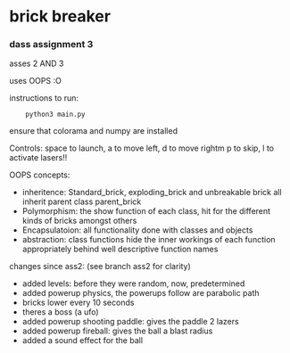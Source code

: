 # brick breaker
### dass assignment 3
asses 2 AND 3

uses OOPS :O

instructions to run:

```python3
    python3 main.py
```

ensure that colorama and numpy are installed


Controls: space to launch, a to move left, d to move rightm p to skip, l to activate lasers!!

OOPS concepts:

- inheritence: Standard_brick, exploding_brick and unbreakable brick all inherit parent class parent_brick
- Polymorphism: the show function of each class, hit for the different kinds of bricks amongst others
- Encapsulatoion: all functionality done with classes and objects
- abstraction: class functions hide the inner workings of each function appropriately behind well descriptive function names

changes since ass2: (see branch ass2 for clarity)
- added levels: before they were random, now, predetermined
- added powerup physics, the powerups follow are parabolic path
- bricks lower every 10 seconds
- theres a boss (a ufo)
- added powerup shooting paddle: gives the paddle 2 lazers
- added powerup fireball: gives the ball a blast radius
- added a sound effect for the ball

